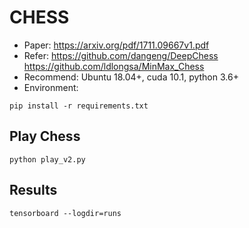# CHESS
* Paper: https://arxiv.org/pdf/1711.09667v1.pdf
* Refer: https://github.com/dangeng/DeepChess
         https://github.com/ldlongsa/MinMax_Chess
* Recommend: Ubuntu 18.04+, cuda 10.1, python 3.6+
* Environment:
```
pip install -r requirements.txt
```
## Play Chess
```
python play_v2.py
```
## Results
```
tensorboard --logdir=runs
```